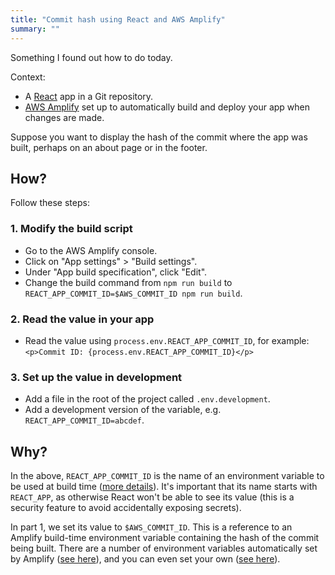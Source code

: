 ```yaml
---
title: "Commit hash using React and AWS Amplify"
summary: "" 
---
```


Something I found out how to do today.

Context:

- A [React](https://reactjs.org/) app in a Git repository.
- [AWS Amplify](https://aws.amazon.com/amplify/console/) set up to automatically
  build and deploy your app when changes are made.

Suppose you want to display the hash of the commit where the app was built,
perhaps on an about page or in the footer.

## How?

Follow these steps:

### 1. Modify the build script

- Go to the AWS Amplify console.
- Click on "App settings" > "Build settings".
- Under "App build specification", click "Edit".
- Change the build command from `npm run build` to
  `REACT_APP_COMMIT_ID=$AWS_COMMIT_ID npm run build`.

### 2. Read the value in your app

- Read the value using `process.env.REACT_APP_COMMIT_ID`, for example:
  `<p>Commit ID: {process.env.REACT_APP_COMMIT_ID}</p>`

### 3. Set up the value in development

- Add a file in the root of the project called `.env.development`.
- Add a development version of the variable, e.g. `REACT_APP_COMMIT_ID=abcdef`.

## Why?

In the above, `REACT_APP_COMMIT_ID` is the name of an environment variable to be
used at build time ([more
details](https://create-react-app.dev/docs/adding-custom-environment-variables/)).
It's important that its name starts with `REACT_APP`, as otherwise React won't
be able to see its value (this is a security feature to avoid accidentally
exposing secrets).

In part 1, we set its value to `$AWS_COMMIT_ID`. This is a reference to an
Amplify build-time environment variable containing the hash of the commit being
built. There are a number of environment variables automatically set by Amplify
([see
here](https://docs.aws.amazon.com/amplify/latest/userguide/environment-variables.html#amplify-console-environment-variables)),
and you can even set your own ([see
here](https://docs.aws.amazon.com/amplify/latest/userguide/environment-variables.html#setting-env-vars)).
